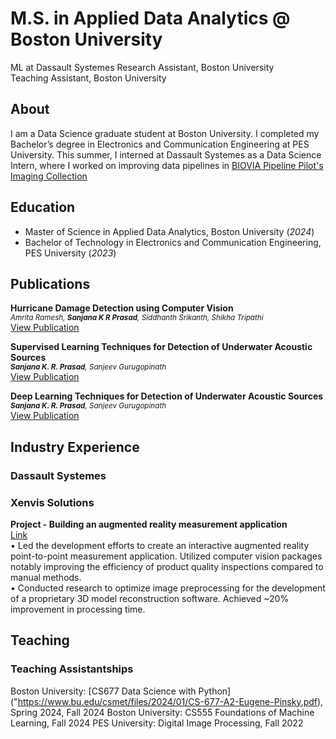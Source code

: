 # M.S. in Applied Data Analytics @ Boston University
ML at Dassault Systemes
Research Assistant, Boston University  
Teaching Assistant, Boston University

## About 

I am a Data Science graduate student at Boston University. I completed my Bachelor’s degree in Electronics and Communication Engineering at PES University.
This summer, I interned at Dassault Systemes as a Data Science Intern, where I worked on improving data pipelines in [BIOVIA Pipeline Pilot's Imaging Collection](https://www.3ds.com/products/biovia/pipeline-pilot/imaging-collection)
          
## Education
- Master of Science in Applied Data Analytics, Boston University (_2024_)								       		
- Bachelor of Technology in Electronics and Communication Engineering, PES University (_2023_)	

## Publications
**Hurricane Damage Detection using Computer Vision**  
<small> _Amrita Ramesh, **Sanjana K R Prasad**, Siddhanth Srikanth, Shikha Tripathi_ </small>  
[View Publication](assets/3591156.3591174.pdf)
  
**Supervised Learning Techniques for Detection of Underwater Acoustic Sources**  
<small> _**Sanjana K. R. Prasad**, Sanjeev Gurugopinath_ </small>  
[View Publication](assets/Supervised_Learning_Techniques_for_Detection_of_Underwater_Acoustic_Sources.pdf)
  
**Deep Learning Techniques for Detection of Underwater Acoustic Sources**  
<small> _**Sanjana K. R. Prasad**, Sanjeev Gurugopinath_ </small>  
[View Publication](assets/Deep_Learning_Techniques_for_Detection_of_Underwater_Acoustic_Sources.pdf)


## Industry Experience

### Dassault Systemes
### Xenvis Solutions
**Project - Building an augmented reality measurement application**  
[Link](https://www.xenvis.com/measurements-using-augmented-reality/)  
•	Led the development efforts to create an interactive augmented reality point-to-point measurement application. Utilized computer vision packages notably improving the efficiency of product quality inspections compared to manual methods.  
•	Conducted research to optimize image preprocessing for the development of a proprietary 3D model reconstruction software. Achieved ~20% improvement in processing time.


## Teaching
### Teaching Assistantships 

Boston University: [CS677 Data Science with Python] ("https://www.bu.edu/csmet/files/2024/01/CS-677-A2-Eugene-Pinsky.pdf), Spring 2024, Fall 2024
Boston University: CS555 Foundations of Machine Learning, Fall 2024
PES University: Digital Image Processing, Fall 2022






